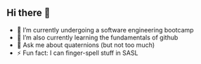 ## Hi there 👋

- 🔭 I’m currently undergoing a software engineering bootcamp
- 🌱 I’m also currently learning the fundamentals of github
- 💬 Ask me about quaternions (but not too much)
- ⚡ Fun fact: I can finger-spell stuff in SASL

<!--
**anikavrvo/anikavrvo** is a ✨ _special_ ✨ repository because its `README.md` (this file) appears on your GitHub profile.

Here are some ideas to get you started:

- 🔭 I’m currently working on ...
- 🌱 I’m currently learning ...
- 👯 I’m looking to collaborate on ...
- 🤔 I’m looking for help with ...
- 💬 Ask me about ...
- 📫 How to reach me: ...
- 😄 Pronouns: ...
- ⚡ Fun fact: ...
-->
